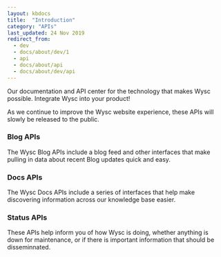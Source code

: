 ```yaml
---
layout: kbdocs
title:  "Introduction"
category: "APIs"
last_updated: 24 Nov 2019
redirect_from:
  - dev
  - docs/about/dev/1
  - api
  - docs/about/api
  - docs/about/dev/api
---
```


Our documentation and API center for the technology that makes Wysc possible. Integrate Wysc into your product!

As we continue to improve the Wysc website experience, these APIs will slowly be released to the public.

### Blog APIs

The Wysc Blog APIs include a blog feed and other interfaces that make pulling in data about recent Blog updates quick and easy.

### Docs APIs

The Wysc Docs APIs include a series of interfaces that help make discovering information across our knowledge base easier.

### Status APIs

These APIs help inform you of how Wysc is doing, whether anything is down for maintenance, or if there is important information that should be disseminnated.